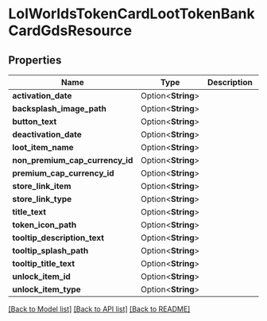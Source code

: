 # LolWorldsTokenCardLootTokenBankCardGdsResource

## Properties

Name | Type | Description | Notes
------------ | ------------- | ------------- | -------------
**activation_date** | Option<**String**> |  | [optional]
**backsplash_image_path** | Option<**String**> |  | [optional]
**button_text** | Option<**String**> |  | [optional]
**deactivation_date** | Option<**String**> |  | [optional]
**loot_item_name** | Option<**String**> |  | [optional]
**non_premium_cap_currency_id** | Option<**String**> |  | [optional]
**premium_cap_currency_id** | Option<**String**> |  | [optional]
**store_link_item** | Option<**String**> |  | [optional]
**store_link_type** | Option<**String**> |  | [optional]
**title_text** | Option<**String**> |  | [optional]
**token_icon_path** | Option<**String**> |  | [optional]
**tooltip_description_text** | Option<**String**> |  | [optional]
**tooltip_splash_path** | Option<**String**> |  | [optional]
**tooltip_title_text** | Option<**String**> |  | [optional]
**unlock_item_id** | Option<**String**> |  | [optional]
**unlock_item_type** | Option<**String**> |  | [optional]

[[Back to Model list]](../README.md#documentation-for-models) [[Back to API list]](../README.md#documentation-for-api-endpoints) [[Back to README]](../README.md)


